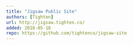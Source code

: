 ```yaml
---
title: "Jigsaw Public Site"
authors: [Tighten]
url: http://jigsaw.tighten.co/
added: 2018-05-18
repo: https://github.com/tightenco/jigsaw-site
---
```

